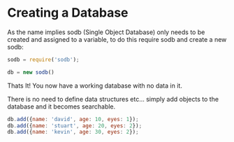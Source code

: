 # Creating a Database

As the name implies sodb (Single Object Database) only needs to be created and assigned to a variable, to do this require sodb and create a new sodb:

```javascript
sodb = require('sodb');

db = new sodb()
```

Thats It! You now have a working database with no data in it.

There is no need to define data structures etc... simply add objects to the database and it becomes searchable.

```javascript
db.add({name: 'david', age: 10, eyes: 1});
db.add({name: 'stuart', age: 20, eyes: 2});
db.add({name: 'kevin', age: 30, eyes: 2});
```
